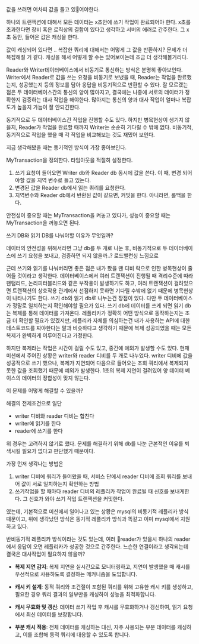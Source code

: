 


값을 쓰려면 어차피 값을 들고 있어야한다.



하나의 트랜잭션에 대해서 모든 데이터는 x초안에 쓰기 작업이 완료되어야 한다.
x초를 초과한다면 장비 혹은 로직상의 결함이 있다고 생각하고 서버의 에러로 간주한다.
그 x초 동안, 들어온 값은 캐싱을 한다.

값이 캐싱되어 있다면 .. 복잡한 쿼리에 대해서는 어떻게 그 값을 반환하지? 문제가 더 복잡해질 거 같다. 캐싱을 해서 어떻게 할 수는 있어보이는데 조금 더 생각해볼거리다.

Reader와 Writer데이터베이스에서 비동기로 통신하는 방식은 분명히 좋아보인다. Writer에서 Reader로 값을 쓰는 요청을 비동기로 보냈을 때, Reader는 작업을 완료했는지, 성공했는지 등의 정보를 담아 응답을 비동기적으로 반환할 수 있다. 
잘 모르겠는 점은 두 데이터베이스간의 통신의 양이 많아지고, 결국에는 나중에 서로의 데이터가 정확한지 검증하는 대사 작업을 해야한다. 많아지는 통신의 양과 대사 작업이 얼마나 복잡도가 높을지 가늠이 잘 안되긴한다.

동기적으로 두 데이터베이스간 작업을 진행할 수도 있다. 하지만 병목현상이 생기지 않을지, Reader가 작업을 완료할 때까지 Writer는 순순히 기다릴 수 밖에 없다. 비동기적, 동기적으로 작업을 했을 때 각 작업을 비교해보는 것도 재밌어 보인다.

지금 생각해봤을 때는 동기적인 방식이 가장 좋아보인다. 

MyTransaction을 정의한다. 타임아웃을 적절히 설정한다.
1. 쓰기 요청이 들어오면 Writer db와 Reader db 동시에 값을 쓴다. 
	이 때, 변경 되어야할 값을 지역 변수로 들고 있는다.
2. 변경된 값을 Reader db에서 읽는 쿼리를 요청한다.
3. 지역변수와  Reader db에서 반환된 값이 같으면, 커밋을 한다. 아니라면, 롤백을 한다.

안전성이 중요할 때는 MyTransaction을 켜놓고 있다가, 성능이 중요할 때는 MyTransaction을 꺼놓으면 된다.



쓰기 DB와 읽기 DB를 나눠야할 이유가 무엇일까?

데이터의 안전성을 위해서라면 그냥 db를 두 개로 나눈 후, 비동기적으로 두 데이터베이스에 쓰기 요청을 보내고, 검증하면 되지 않을까..? 로드밸런싱 느낌으로

근데 쓰기와 읽기를 나눠버리면 좋은 점은 내가 봤을 땐 디비 락으로 인한 병목현상이 줄어들 것이라고 생각한다. 데이터베이스에서 여러 트랜잭션이 진행될 때 격리수준에 따라 팬텀리드, 논리피터블리드와 같은 부작용이 발생하기도 하고, 여러 트랜잭션이 걸려있으면 트랜잭션의 상호작용 관계에서 선점하지 못하면 기다릴 수밖에 없기 때문에 병목현상이 나타나기도 한다.
쓰기 db와 읽기 db로 나누는건 장점이 있다. 다만 두 데이터베이스가 정말로 일치하는지 확인해야할 필요가 있다.
쓰기 db에 데이터를 쓰게 되면 읽기 db는 복제를 통해 데이터를 가져온다. 
레플리카가 정확히 어떤 방식으로 동작하는지는 조금 더 확인할 필요가 있겠지만, 레플리카 자체를 의심하는건 내가 사용하는 API에 대한 테스트코드를 짜야한다는 말과 비슷하다고 생각하기 때문에 복제 성공되었을 때는 모든 복제가  완벽하게 이루어진다고 가정한다.

하지만 복제라는 작업은 시간이 걸릴 수도 있고, 중간에 예외가 발생할 수도 있다.
현재 미션에서 주어진 상황은 writer와 reader 디비를 두 개로 나누었다. writer 디비에 값을 성공적으로 쓰기 했으나, 복제가 지연되어 다음으로 들어오는 조회 쿼리에서 복제되지 못한 값을 조회했기 때문에 예외가 발생한다. 1초의 복제 지연이 걸려있어 양 데이터 베이스의 데이터의 정합성이 맞지 않는다.

이 문제를 어떻게 해결할 수 있을까?

해결의 전제조건으로 일단 
- writer 디비와 reader 디비는 합친다
- writer에 읽기를 한다
- reader에 쓰기를 한다

위 경우는 고려하지 않기로 했다. 문제를 해결하기 위해 db를 나눈 근본적인 이유를 퇴색시킬 필요가 없다고 판단했기 때문이다.


가장 먼저 생각나는 방법은

1. writer 디비에 쿼리가 들어왔을 때, 서비스 단에서 reader 디비에 조회 쿼리를 보내어 값이 서로 일치하는지 확인하는 방법
2. 쓰기작업을 할 때마다 reader 디비의 레플리카 작업이 완료될 때 신호를 보내게한다. 그 신호가 와야 쓰기 작업 트랜잭션을 커밋한다.

였는데, 기본적으로 미션에서 일어나고 있는 상황은 mysql의 비동기적 레플리카 방식 때문이고, 위에 생각났던 방식은 동기적 레플리카 방식과 똑같고 이미 mysql에서 지원하고 있다.

반비동기적 레플리카 방식이라는 것도 있는데, 여러 reader가 있을시 하나의 reader에서 응답이 오면 레플리카가 성공한 것으로 간주한다. 느슨한 연결이라고 생각되는데 결국은 대사작업이 필요하지 않을까?



- **복제 지연 감지**: 복제 지연을 실시간으로 모니터링하고, 지연이 발생했을 때 캐시를 우선적으로 사용하도록 결정하는 메커니즘을 도입합니다.
    
- **캐시 키 설계**: 동적 쿼리와 조건절이 포함된 쿼리를 위해 고유한 캐시 키를 생성하고, 필요한 경우 쿼리 결과의 일부만을 캐싱하여 성능을 최적화합니다.
    
- **캐시 무효화 및 갱신**: 데이터 쓰기 작업 후 캐시를 무효화하거나 갱신하여, 읽기 요청에서 최신 데이터를 보장합니다.
    
- **부분 캐시 적용**: 전체 데이터를 캐싱하는 대신, 자주 사용되는 부분 데이터를 캐싱하고, 이를 조합해 동적 쿼리에 대응할 수 있도록 합니다.